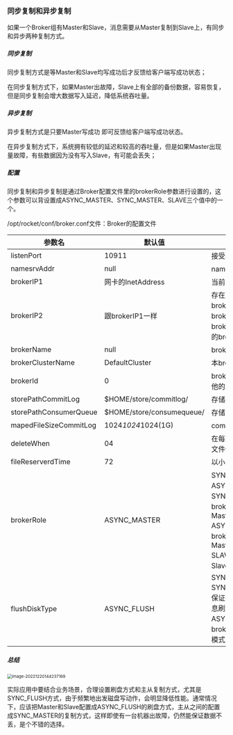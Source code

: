 ### 同步复制和异步复制

如果一个Broker组有Master和Slave，消息需要从Master复制到Slave上，有同步和异步两种复制方式。

##### 同步复制

同步复制方式是等Master和Slave均写成功后才反馈给客户端写成功状态；

在同步复制方式下，如果Master出故障，Slave上有全部的备份数据，容易恢复，但是同步复制会增大数据写入延迟，降低系统吞吐量。

##### 异步复制

异步复制方式是只要Master写成功 即可反馈给客户端写成功状态。

在异步复制方式下，系统拥有较低的延迟和较高的吞吐量，但是如果Master出现量故障，有些数据因为没有写入Slave，有可能会丢失；

##### 配置

同步复制和异步复制是通过Broker配置文件里的brokerRole参数进行设置的，这个参数可以背设置成ASYNC_MASTER、SYNC_MASTER、SLAVE三个值中的一个。

/opt/rocket/conf/broker.conf文件：Broker的配置文件

| 参数名                 | 默认值                    | 说明                                                         |
| ---------------------- | ------------------------- | ------------------------------------------------------------ |
| listenPort             | 10911                     | 接受客户端连接的监听端口                                     |
| namesrvAddr            | null                      | nameServer地址                                               |
| brokerIP1              | 网卡的InetAddress         | 当前broker监听的IP                                           |
| brokerIP2              | 跟brokerIP1一样           | 存在主从broker时，如果在broker主节点上配置里brokerIP2属性，<br />broker从节点会连接主节点配置的brokerIP2进行同步 |
| brokerName             | null                      | broker 的名称                                                |
| brokerClusterName      | DefaultCluster            | 本broker所属的Cluserter名称                                  |
| brokerId               | 0                         | broker id，0 表示master，其他的正整数表示 slave              |
| storePathCommitLog     | $HOME/store/commitlog/    | 存储commit log 的路径                                        |
| storePathConsumerQueue | $HOME/store/consumequeue/ | 存储 consume queue 的路径                                    |
| mapedFileSizeCommitLog | 1024*1024*1024(1G)        | commit log的映射文件大小                                     |
| deleteWhen             | 04                        | 在每天的什么时候删除已经超过文件保留时间的commit log         |
| fileReserverdTime      | 72                        | 以小时计算的文件保留时间                                     |
| brokerRole             | ASYNC_MASTER              | SYNC_MASTER或者ASYNC_MASTER或者SLAVE<br />SYNC_MASTER表示当前broker时一个同步复制的Master<br />ASYNC_MASTER表示当前broker时一个异步复制的Master<br />SLAVE表示当前borker是一个Slave。 |
| flushDiskType          | ASYNC_FLUSH               | SYNC_FLUSH/ASYNC_FLUSH<br />SYNC_FLUSH 模式下的broker 保证在收到确认生产者之前将消息刷盘。<br />ASYNC_FLUSH 模式下的broker 则利用刷盘一组消息的模式，可以取得跟好的性能。 |

##### 总结

<img src="https://fenchuiyun-scw.oss-cn-shanghai.aliyuncs.com/blog/image-20221220144237169.png" alt="image-20221220144237169" style="zoom:67%;" />

实际应用中要结合业务场景，合理设置刷盘方式和主从复制方式，尤其是SYNC_FLUSH方式，由于频繁地出发磁盘写动作，会明显降低性能。通常情况下，应该把Master和Slave配置成ASYNC_FLUSH的刷盘方式，主从之间的配置成SYNC_MASTER的复制方式，这样即使有一台机器出故障，仍然能保证数据不丢，是个不错的选择。